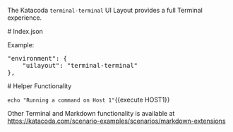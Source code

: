 The Katacoda `terminal-terminal` UI Layout provides a full Terminal experience. 

# Index.json

Example:

<pre>
"environment": {
    "uilayout": "terminal-terminal"
},
</pre>

# Helper Functionality

`echo "Running a command on Host 1"`{{execute HOST1}}


Other Terminal and Markdown functionality is available at https://katacoda.com/scenario-examples/scenarios/markdown-extensions
